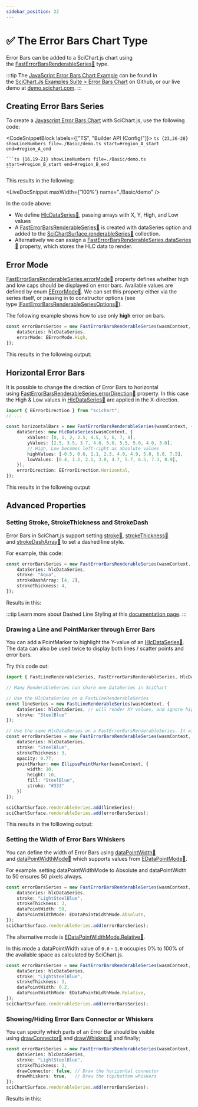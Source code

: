 ```yaml
---
sidebar_position: 22
---
```


# ✅ The Error Bars Chart Type

Error Bars can be added to a SciChart.js chart using the [FastErrorBarsRenderableSeries:blue_book:](https://www.scichart.com/documentation/js/current/typedoc/classes/fasterrorbarsrenderableseries.html) type.

:::tip
The [JavaScript Error Bars Chart Example](https://demo.scichart.com/javascript-error-bars-chart) can be found in the [SciChart.Js Examples Suite > Error Bars Chart](https://github.com/ABTSoftware/SciChart.JS.Examples/tree/master/Examples/src/components/Examples/Charts2D/BasicChartTypes/ErrorBarsChart) on Github, or our live demo at [demo.scichart.com](https://demo.scichart.com/javascript/error-bars-chart).
:::

<ChartFromSciChartDemo 
    src="https://www.scichart.com/demo/iframe/error-bars-chart"
    title="Error Bars Series Chart"
/>

## Creating Error Bars Series

To create a [Javascript Error Bars Chart](https://demo.scichart.com/javascript-error-bars-chart) with SciChart.js, use the following code:

<CodeSnippetBlock labels={["TS", "Builder API (Config)"]}>
    ```ts {23,26-28} showLineNumbers file=./Basic/demo.ts start=#region_A_start end=#region_A_end
    ```

    ```ts {16,19-21} showLineNumbers file=./Basic/demo.ts start=#region_B_start end=#region_B_end
    ```
</CodeSnippetBlock>

This results in the following:

<LiveDocSnippet maxWidth={'100%'} name="./Basic/demo" />

In the code above:

*   We define [HlcDataSeries:blue_book:](https://www.scichart.com/documentation/js/current/typedoc/classes/hlcdataseries.html), passing arrays with X, Y, High, and Low values
*   A [FastErrorBarsRenderableSeries:blue_book:](https://www.scichart.com/documentation/js/current/typedoc/classes/fasterrorbarsrenderableseries.html) is created with dataSeries option and added to the [SciChartSurface.renderableSeries:blue_book:](https://www.scichart.com/documentation/js/current/typedoc/classes/scichartsurface.html#renderableseries) collection.
*   Alternatively we can assign a [FastErrorBarsRenderableSeries.dataSeries:blue_book:](https://www.scichart.com/documentation/js/current/typedoc/classes/fasterrorbarsrenderableseries.html#dataseries) property, which stores the HLC data to render.

## Error Mode

[FastErrorBarsRenderableSeries.errorMode:blue_book:](https://www.scichart.com/documentation/js/current/typedoc/classes/fasterrorbarsrenderableseries.html#errormode) property defines whether high and low caps should be displayed on error bars. Available values are defined by enum [EErrorMode:blue_book:](https://www.scichart.com/documentation/js/current/typedoc/enums/eerrormode.html). We can set this property either via the series itself, or passing in to constructor options (see type [IFastErrorBarsRenderableSeriesOptions:blue_book:](https://www.scichart.com/documentation/js/current/typedoc/interfaces/ifasterrorbarsrenderableseriesoptions.html)).

The following example shows how to use only **high** error on bars.

```ts {3} showLineNumbers
const errorBarsSeries = new FastErrorBarsRenderableSeries(wasmContext, {
    dataSeries: hlcDataSeries,
    errorMode: EErrorMode.High,
});
```

This results in the following output:

<CenteredImageWrapper 
    src="https://www.scichart.com/documentation/js/current/images/RenderableSeries_ErrorBars_HighBars.png" 
    title="Error Bars Series with High Error Segments Only"
/>

## Horizontal Error Bars

It is possible to change the direction of Error Bars to horizontal using [FastErrorBarsRenderableSeries.errorDirection:blue_book:](https://www.scichart.com/documentation/js/current/typedoc/classes/fasterrorbarsrenderableseries.html#errordirection) property. In this case the High & Low values in [HlcDataSeries:blue_book:](https://www.scichart.com/documentation/js/current/typedoc/classes/hlcdataseries.html) are applied in the X-direction.

```ts {9-10,12} showLineNumbers
import { EErrorDirection } from "scichart";
// ...

const horizontalBars = new FastErrorBarsRenderableSeries(wasmContext, {
    dataSeries: new HlcDataSeries(wasmContext, {
        xValues: [0, 1, 2, 2.5, 4.5, 5, 6, 7, 8],
        yValues: [2.5, 3.5, 3.7, 4.0, 5.0, 5.5, 5.0, 4.0, 3.0],
        // High, Low becomes left-right as absolute values
        highValues: [-0.5, 0.6, 1.1, 2.3, 4.0, 4.9, 5.8, 6.8, 7.5],
        lowValues: [0.4, 1.2, 2.1, 3.0, 4.7, 5.7, 6.5, 7.3, 8.9],
    }),
    errorDirection: EErrorDirection.Horizontal,
});
```

This results in the following output

<CenteredImageWrapper 
    src="https://www.scichart.com/documentation/js/current/images/RenderableSeries_HorizontalErrorBars.png" 
    title="Horizontal ErrorBars"
/>

## Advanced Properties

### Setting Stroke, StrokeThickness and StrokeDash

Error Bars in SciChart.js support setting [stroke:blue_book:](https://www.scichart.com/documentation/js/current/typedoc/classes/fasterrorbarsrenderableseries.html#stroke), [strokeThickness:blue_book:](https://www.scichart.com/documentation/js/current/typedoc/classes/fasterrorbarsrenderableseries.html#strokethickness) and [strokeDashArray:blue_book:](https://www.scichart.com/documentation/js/current/typedoc/classes/fasterrorbarsrenderableseries.html#strokeddasharray) to set a dashed line style.

For example, this code:

```ts showLineNumbers
const errorBarsSeries = new FastErrorBarsRenderableSeries(wasmContext, {
    dataSeries: hlcDataSeries,
    stroke: "Aqua",
    strokeDashArray: [4, 2],
    strokeThickness: 4,
});
```

Results in this:

<CenteredImageWrapper 
    src="https://www.scichart.com/documentation/js/current/images/RenderableSeries_ErrorBars_DashedLines.png"
    title="Advanced properties on Error Bars - stroke, strokeThickness, strokeDashArray"
/>

:::tip
Learn more about Dashed Line Styling at this [documentation page](../../styling-and-theming/style-chart-parts-in-code/).
:::

### Drawing a Line and PointMarker through Error Bars

You can add a PointMarker to highlight the Y-value of an [HlcDataSeries:blue_book:](https://www.scichart.com/documentation/js/current/typedoc/classes/hlcdataseries.html). The data can also be used twice to display both lines / scatter points and error bars.

Try this code out:

```ts {3,7,13,17-22} showLineNumbers
import { FastLineRenderableSeries, FastErrorBarsRenderableSeries, HlcDataSeries, EllipsePointMarker  } from "scichart";

// Many RenderableSeries can share one DataSeries in SciChart

// Use the HlcDataSeries on a FastLineRenderableSeries
const lineSeries = new FastLineRenderableSeries(wasmContext, { 
    dataSeries: hlcDataSeries, // will render XY values, and ignore high/low values
    stroke: "SteelBlue" 
});

// Use the same HlcDataSeries on a FastErrorBarsRenderableSeries. It will render high/lows for error bars
const errorBarsSeries = new FastErrorBarsRenderableSeries(wasmContext, {
    dataSeries: hlcDataSeries,
    stroke: "SteelBlue",
    strokeThickness: 3,
    opacity: 0.77,
    pointMarker: new EllipsePointMarker(wasmContext, {
        width: 10,
        height: 10,
        fill: "SteelBlue",
        stroke: "#333"
    })
});

sciChartSurface.renderableSeries.add(lineSeries);
sciChartSurface.renderableSeries.add(errorBarsSeries);
```

This results in the folllowing output:

<CenteredImageWrapper 
    src="https://www.scichart.com/documentation/js/current/images/RenderableSeries_ErrorBars_andLines_PointMarker.png"
    title="Drawing a Line and PointMarkers through Error Bars"
/>

### Setting the Width of Error Bars Whiskers

You can define the width of Error Bars using [dataPointWidth:blue_book:](https://www.scichart.com/documentation/js/current/typedoc/classes/fasterrorbarsrenderableseries.html#datapointwidth) and [dataPointWidthMode:blue_book:](https://www.scichart.com/documentation/js/current/typedoc/classes/fasterrorbarsrenderableseries.html#datapointwidthmode) which supports values from [EDataPointMode:blue_book:](https://www.scichart.com/documentation/js/current/typedoc/enums/edatapointwidthmode.html).

For example. setting dataPointWidthMode to Absolute and dataPointWidth to 50 ensures 50 pixels always.

```ts {6} showLineNumbers
const errorBarsSeries = new FastErrorBarsRenderableSeries(wasmContext, {
    dataSeries: hlcDataSeries,
    stroke: "LightSteelBlue",
    strokeThickness: 3,
    dataPointWidth: 50,
    dataPointWidthMode: EDataPointWidthMode.Absolute,
});
sciChartSurface.renderableSeries.add(errorBarsSeries);
```

<CenteredImageWrapper 
    src="https://www.scichart.com/documentation/js/current/images/RenderableSeries_ErrorBars_ContantWidth.png" 
    title="Setting the Width of Error Bars Whiskers"
/>

The alternative mode is [EDataPointWidthMode.Relative:blue_book:](https://www.scichart.com/documentation/js/current/typedoc/enums/edatapointwidthmode.html). 

In this mode a dataPointWidth value of `0.0` - `1.0` occupies 0% to 100% of the available space as calculated by SciChart.js.

```ts {6} showLineNumbers
const errorBarsSeries = new FastErrorBarsRenderableSeries(wasmContext, {
    dataSeries: hlcDataSeries,
    stroke: "LightSteelBlue",
    strokeThickness: 3,
    dataPointWidth: 0.2,
    dataPointWidthMode: EDataPointWidthMode.Relative,
});
sciChartSurface.renderableSeries.add(errorBarsSeries);
```

<CenteredImageWrapper 
    src="https://www.scichart.com/documentation/js/current/images/RenderableSeries_ErrorBars_RelativeWidth.png"
    title="The Relative Width of Error Bars Whiskers"
/>

### Showing/Hiding Error Bars Connector or Whiskers 

You can specify which parts of an Error Bar should be visible using [drawConnector:blue_book:](https://www.scichart.com/documentation/js/current/typedoc/classes/fasterrorbarsrenderableseries.html#drawconnector) and [drawWhiskers:blue_book:](https://www.scichart.com/documentation/js/current/typedoc/classes/fasterrorbarsrenderableseries.html#drawwhiskers) and finally;

```ts {5-6} showLineNumbers
const errorBarsSeries = new FastErrorBarsRenderableSeries(wasmContext, {
    dataSeries: hlcDataSeries,
    stroke: "LightSteelBlue",
    strokeThickness: 3,
    drawConnector: false, // Draw the horizontal connector
    drawWhiskers: true,   // Draw the top/bottom whiskers
});
sciChartSurface.renderableSeries.add(errorBarsSeries);
```

Results in this:

<CenteredImageWrapper 
    src="https://www.scichart.com/documentation/js/current/images/RenderableSeries_ErrorBars_HidingParts.png" 
    title="Hiding Parts of Error Bars - Connector / Whiskers"
/>